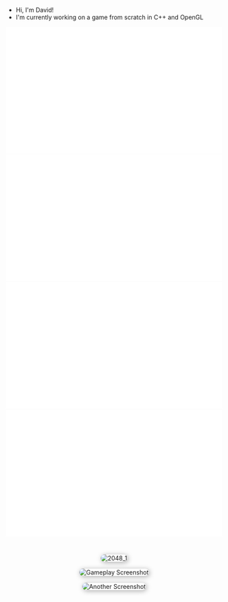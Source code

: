 - Hi, I'm David! 
- I'm currently working on a game from scratch in C++ and OpenGL

<div align="center">
<img src="https://github.com/DaveH355/github-stats/blob/master/generated/overview.svg#gh-dark-mode-only" />
<img src="https://github.com/DaveH355/github-stats/blob/master/generated/languages.svg#gh-dark-mode-only" />

<img src="https://github.com/DaveH355/github-stats/blob/master/generated/overview.svg#gh-dark-mode-only#gh-light-mode-only" />
<img src="https://github.com/DaveH355/github-stats/blob/master/generated/languages.svg#gh-dark-mode-only#gh-light-mode-only" />
</div>

#

<div align="center">
  <img src="https://github.com/user-attachments/assets/6262338b-dae5-4832-8daa-d432bc654218" alt="2048_1" width="600" style="border-radius: 10px; box-shadow: 2px 2px 12px #aaa; margin-bottom: 16px;" />
</div>
<div align="center">
  <img src="https://github.com/user-attachments/assets/409e9df0-aef1-40ad-a5a1-f2666df001f4" alt="Gameplay Screenshot" width="600" style="border-radius: 10px; box-shadow: 2px 2px 12px #aaa; margin-bottom: 16px;" />
</div>
<div align="center">
  <img src="https://github.com/user-attachments/assets/c24ebcd5-e1f4-40a6-a95c-9088eedac7bf" alt="Another Screenshot" width="600" style="border-radius: 10px; box-shadow: 2px 2px 12px #aaa;" />
</div>

